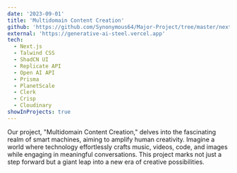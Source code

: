 ```yaml
---
date: '2023-09-01'
title: 'Multidomain Content Creation'
github: 'https://github.com/Synonymous64/Major-Project/tree/master/next13-ai-saas-master'
external: 'https://generative-ai-steel.vercel.app'
tech:
  - Next.js
  - Talwind CSS
  - ShadCN UI
  - Replicate API
  - Open AI API
  - Prisma
  - PlanetScale
  - Clerk
  - Crisp
  - Cloudinary
showInProjects: true
---
```


Our project, "Multidomain Content Creation," delves into the fascinating realm of smart machines, aiming to amplify human creativity. Imagine a world where technology effortlessly crafts music, videos, code, and images while engaging in meaningful conversations. This project marks not just a step forward but a giant leap into a new era of creative possibilities.
